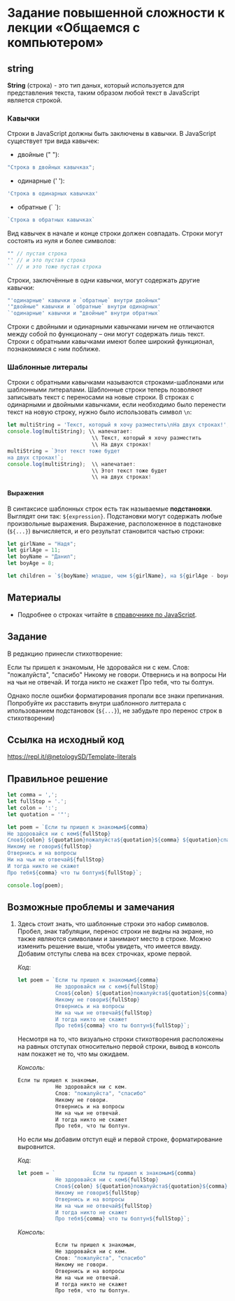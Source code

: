 # Задание повышенной сложности к лекции «Общаемся с компьютером»

## string
**String** (строка) - это тип даных, который используется для представления текста, таким образом любой текст в JavaScript является строкой.
 
### Кавычки

Строки в JavaScript должны быть заключены в кавычки. В JavaScript существует три вида кавычек: 
* двойные (" "):
```javascript
"Строка в двойных кавычках";
```
* одинарные (' '):
```javascript
'Строка в одинарных кавычках'
``` 
* обратные (\` \`):
```javascript
`Строка в обратных кавычках`
```
Вид кавычек в начале и конце строки должен совпадать.
Строки могут состоять из нуля и более символов:
```javascript
"" // пустая строка
'' // и это пустая строка
`` // и это тоже пустая строка
``` 
Строки, заключённые в одни кавычки, могут содержать другие кавычки:
```javascript
"'одинарные' кавычки и `обратные` внутри двойных"
'"двойные" кавычки и `обратные` внутри одинарных'
`'одинарные' кавычки и "двойные" внутри обратных`
```
Строки с двойными и одинарными кавычками ничем не отличаются между собой по функционалу – они могут содержать лишь текст. Строки с обратными кавычками имеют более широкий функционал, познакомимся с ним поближе.

### Шаблонные литералы

Строки с обратными кавычками называются строками-шаблонами или шаблонными литералами.
Шаблонные строки теперь позволяют записывать текст с переносами на новые строки. В строках с одинарными и двойными кавычками, если необходимо было перенести текст на новую строку, нужно было использовать символ `\n`:

```javascript
let multiString = 'Текст, который я хочу разместить\nНа двух строках!';
console.log(multiString); \\ напечатает: 
                           \\ Текст, который я хочу разместить
                           \\ На двух строках!
multiString = `Этот текст тоже будет
на двух строках!`;
console.log(multiString);  \\ напечатает: 
                           \\ Этот текст тоже будет
                           \\ на двух строках!
```
#### Выражения

В синтаксисе шаблонных строк есть так называемые **подстановки**. Выглядят они так: `${expression}`. Подстановки могут содержать любые произвольные выражения. Выражение, расположенное в подстановке (`${...}`) вычисляется, и его результат становится частью строки:

```javascript
let girlName = "Надя";
let girlAge = 11;
let boyName = "Данил";
let boyAge = 8;

let children = `${boyName} младше, чем ${girlName}, на ${girlAge - boyAge} лет, им ${boyAge + " и "+ girlAge} лет`
```

## Материалы

* Подробнее о строках читайте в [справочнике по JavaScript](https://learn.javascript.ru/string).

## Задание
В редакцию принесли стихотворение:

Если ты пришел к знакомым,
Не здоровайся ни с кем.
Слов: "пожалуйста", "спасибо"
Никому не говори.
Отвернись и на вопросы
Ни на чьи не отвечай.
И тогда никто не скажет
Про тебя, что ты болтун.

Однако после ошибки форматирования пропали все знаки препинания.
Попробуйте их расставить внутри шаблонного литтерала с ипользованием подстановок (`${...}`), не забудьте про перенос строк в стихотворении)

## Ссылка на исходный код
https://repl.it/@netologySD/Template-literals

## Правильное решение 
```javascript
let comma = ',';
let fullStop = '.';
let colon = ':';
let quotation = '"';

let poem = `Если ты пришел к знакомым${comma}
Не здоровайся ни с кем${fullStop}
Слов${colon} ${quotation}пожалуйста${quotation}${comma} ${quotation}спасибо${quotation} 
Никому не говори${fullStop}
Отвернись и на вопросы
Ни на чьи не отвечай${fullStop}
И тогда никто не скажет 
Про тебя${comma} что ты болтун${fullStop}`;

console.log(poem);
```

## Возможные проблемы и замечания

1. Здесь стоит знать, что шаблонные строки это набор символов. Пробел, знак табуляции, перенос строки не видны на экране, но также являются символами и занимают место в строке. Можно изменить решение выше, чтобы увидеть, что имеется ввиду. Добавим отступы слева на всех строчках, кроме первой.

    _Код_: 
    ```javascript
    let poem = `Если ты пришел к знакомым${comma}
                Не здоровайся ни с кем${fullStop}
                Слов${colon} ${quotation}пожалуйста${quotation}${comma} ${quotation}спасибо${quotation} 
                Никому не говори${fullStop}
                Отвернись и на вопросы
                Ни на чьи не отвечай${fullStop}
                И тогда никто не скажет 
                Про тебя${comma} что ты болтун${fullStop}`;
    ```

   Несмотря на то, что визуально строки стихотворения расположены на равных отступах относительно первой строки, вывод в консоль нам покажет не то, что мы ожидаем.

    _Консоль_:
    ```javascript
    Если ты пришел к знакомым,
                Не здоровайся ни с кем.
                Слов: "пожалуйста", "спасибо" 
                Никому не говори.
                Отвернись и на вопросы
                Ни на чьи не отвечай.
                И тогда никто не скажет 
                Про тебя, что ты болтун.
    ```

    Но если мы добавим отступ ещё и первой строке, форматирование выровнится.

    _Код_:
    ```javascript
    let poem = `            Если ты пришел к знакомым${comma}
                Не здоровайся ни с кем${fullStop}
                Слов${colon} ${quotation}пожалуйста${quotation}${comma} ${quotation}спасибо${quotation} 
                Никому не говори${fullStop}
                Отвернись и на вопросы
                Ни на чьи не отвечай${fullStop}
                И тогда никто не скажет 
                Про тебя${comma} что ты болтун${fullStop}`;
    ```
    _Консоль_:
    ```javascript
                Если ты пришел к знакомым,
                Не здоровайся ни с кем.
                Слов: "пожалуйста", "спасибо" 
                Никому не говори.
                Отвернись и на вопросы
                Ни на чьи не отвечай.
                И тогда никто не скажет 
                Про тебя, что ты болтун.
    ```
